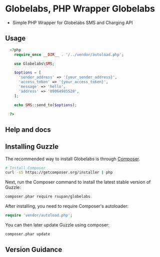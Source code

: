 Globelabs, PHP Wrapper Globelabs
=======================

- Simple PHP Wrapper for Globelabs SMS and Charging API

## Usage

```php
  <?php
    require_once __DIR__ . '/../vendor/autoload.php';

    use Globelabs\SMS;

    $options = [
      'sender_address' => '{your_sender_address}',
      'access_token' => '{your_access_token}',
      'message' => 'hello',
      'address' => '09064985528',
    ];

    echo SMS::send_to($options);

  ?>
```

## Help and docs


## Installing Guzzle

The recommended way to install Globelabs is through
[Composer](http://getcomposer.org).

```bash
# Install Composer
curl -sS https://getcomposer.org/installer | php
```

Next, run the Composer command to install the latest stable version of Guzzle:

```bash
composer.phar require rsupan/globelabs
```

After installing, you need to require Composer's autoloader:

```php
require 'vendor/autoload.php';
```

You can then later update Guzzle using composer:

 ```bash
composer.phar update
 ```


## Version Guidance
